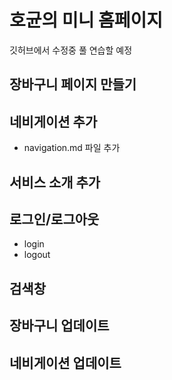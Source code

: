 # 호균의 미니 홈페이지
깃허브에서 수정중 풀 연습할 예정


## 장바구니 페이지 만들기

## 네비게이션 추가
- navigation.md 파일 추가




## 서비스 소개 추가

## 로그인/로그아웃
- login
- logout

## 검색창

## 장바구니 업데이트
## 네비게이션 업데이트
